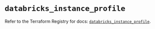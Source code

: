 # `databricks_instance_profile`

Refer to the Terraform Registry for docs: [`databricks_instance_profile`](https://registry.terraform.io/providers/databricks/databricks/1.92.0/docs/resources/instance_profile).
